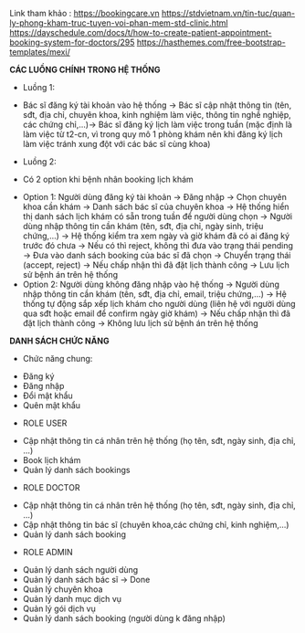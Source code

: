 Link tham khảo :
https://bookingcare.vn
https://stdvietnam.vn/tin-tuc/quan-ly-phong-kham-truc-tuyen-voi-phan-mem-std-clinic.html
https://dayschedule.com/docs/t/how-to-create-patient-appointment-booking-system-for-doctors/295
https://hasthemes.com/free-bootstrap-templates/mexi/

**CÁC LUỒNG CHÍNH TRONG HỆ THỐNG**
* Luồng 1:
- Bác sĩ đăng ký tài khoản vào hệ thống -> Bác sĩ cập nhật thông tin (tên, sđt, địa chỉ, chuyên khoa, kinh nghiệm làm việc, thông tin nghề nghiệp, các chứng chỉ,...)-> Bác sĩ 
đăng ký lịch làm việc trong tuần (mặc định là làm việc từ t2-cn, vì trong quy mô 1 phòng khám nên khi đăng ký lịch làm việc tránh xung đột với các bác sĩ cùng khoa)

* Luồng 2:
- Có 2 option khi bệnh nhân booking lịch khám
+ Option 1: Người dùng đăng ký tài khoản -> Đăng nhập -> Chọn chuyên khoa cần khám -> Danh sách bác sĩ của chuyên khoa -> Hệ thống hiển thị danh sách lịch khám có sẵn trong tuần 
để người dùng chọn -> Người dùng nhập thông tin cần khám (tên, sđt, địa chỉ, ngày sinh, triệu chứng,...) -> Hệ thống kiểm tra xem ngày và giờ khám đã có ai đăng ký trước đó chưa -> Nếu có thì reject, 
không thì đưa vào trạng thái pending -> Đưa vào danh sách booking của bác sĩ đã chọn -> Chuyển trạng thái (accept, reject) -> Nếu chấp nhận thì đã đặt lịch thành công -> Lưu lịch sử bệnh án trên hệ thống
+ Option 2: Người dùng không đăng nhập vào hệ thống -> Người dùng nhập thông tin cần khám (tên, sđt, địa chỉ, email, triệu chứng,...) -> Hệ thống tự động sắp xếp lịch khám cho người dùng
  (liên hệ với người dùng qua sđt hoặc email để confirm ngày giờ khám) -> Nếu chấp nhận thì đã đặt lịch thành công -> Không lưu lịch sử bệnh án trên hệ thống
  
**DANH SÁCH CHỨC NĂNG**

* Chức năng chung:
- Đăng ký
- Đăng nhập
- Đổi mật khẩu
- Quên mật khẩu

* ROLE USER
- Cập nhật thông tin cá nhân trên hệ thống (họ tên, sđt, ngày sinh, địa chỉ, ...)
- Book lịch khám
- Quản lý danh sách bookings

* ROLE DOCTOR
- Cập nhật thông tin cá nhân trên hệ thống (họ tên, sđt, ngày sinh, địa chỉ, ...)
- Cập nhật thông tin bác sĩ (chuyên khoa,các chứng chỉ, kinh nghiệm,...)
- Quản lý danh sách booking

* ROLE ADMIN
- Quản lý danh sách người dùng 
- Quản lý danh sách bác sĩ -> Done
- Quản lý chuyên khoa
- Quản lý danh mục dịch vụ
- Quản lý gói dịch vụ
- Quản lý danh sách booking (người dùng k đăng nhập)


